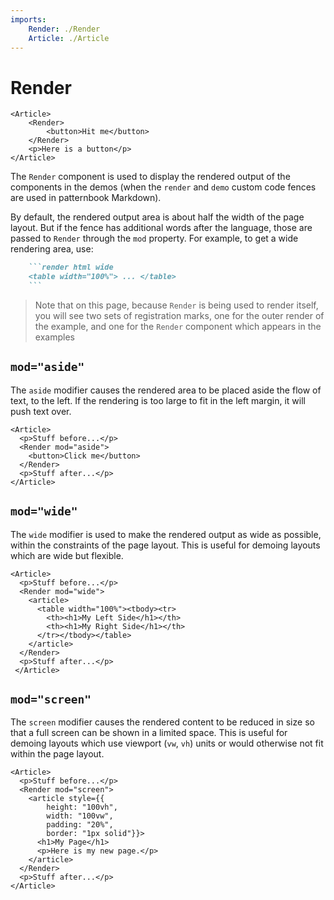 ```yaml
---
imports:
    Render: ./Render
    Article: ./Article
---
```


Render
====

```render jsx
<Article>
    <Render>
        <button>Hit me</button>
    </Render>
    <p>Here is a button</p>
</Article>
```

The `Render` component is used to display the rendered output
of the components in the demos (when the `render` and `demo`
custom code fences are used in patternbook Markdown).

By default, the rendered output area is about half the width
of the page layout.  But if the fence has additional words after
the language, those are passed to `Render` through the `mod`
property. For example, to get a wide rendering area, use:

```markdown
    ```render html wide
    <table width="100%"> ... </table>
    ```
```

> Note that on this page, because `Render` is being used to render
> itself, you will see two sets of registration marks, one for the
> outer render of the example, and one for the `Render` component
> which appears in the examples

`mod="aside"`
----

The `aside` modifier causes the rendered area to be placed aside the
flow of text, to the left.  If the rendering is too large to fit
in the left margin, it will push text over.

```demo jsx wide
<Article>
  <p>Stuff before...</p>
  <Render mod="aside">
    <button>Click me</button>
  </Render>
  <p>Stuff after...</p>
</Article>
```

`mod="wide"`
----

The `wide` modifier is used to make the rendered output as wide
as possible, within the constraints of the page layout.
This is useful for demoing layouts which are wide but flexible.

```demo jsx wide
<Article>
  <p>Stuff before...</p>
  <Render mod="wide">
    <article>
      <table width="100%"><tbody><tr>
        <th><h1>My Left Side</h1></th>
        <th><h1>My Right Side</h1></th>
      </tr></tbody></table>
    </article>
  </Render>
  <p>Stuff after...</p>
 </Article>
```

`mod="screen"`
----

The `screen` modifier causes the rendered content to be reduced
in size so that a full screen can be shown in a limited space.
This is useful for demoing layouts which use viewport (`vw`, `vh`)
units or would otherwise not fit within the page layout.

```demo jsx wide
<Article>
  <p>Stuff before...</p>
  <Render mod="screen">
    <article style={{
        height: "100vh",
        width: "100vw",
        padding: "20%",
        border: "1px solid"}}>
      <h1>My Page</h1>
      <p>Here is my new page.</p>
    </article>
  </Render>
  <p>Stuff after...</p>
</Article>
```
